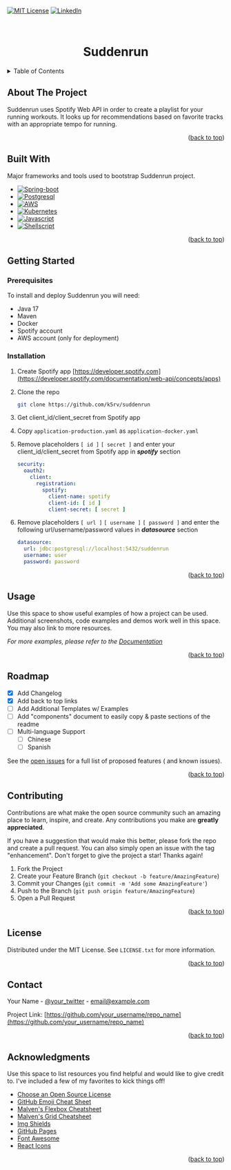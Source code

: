 <a name="readme-top"></a>

[![MIT License][license-shield]][license-url]
[![LinkedIn][linkedin-shield]][linkedin-url]


<!-- PROJECT NAME -->

<br />
<div style="text-align: center;">
<h1>Suddenrun</h1>
</div>


<!-- TABLE OF CONTENTS -->

<details>
  <summary>Table of Contents</summary>
  <ol>
    <li>
      <a href="#about-the-project">About The Project</a>
      <ul>
        <li><a href="#built-with">Built With</a></li>
      </ul>
    </li>
    <li>
      <a href="#getting-started">Getting Started</a>
      <ul>
        <li><a href="#prerequisites">Prerequisites</a></li>
        <li><a href="#installation">Installation</a></li>
      </ul>
    </li>
    <li><a href="#usage">Usage</a></li>
    <li><a href="#roadmap">Roadmap</a></li>
    <li><a href="#contributing">Contributing</a></li>
    <li><a href="#license">License</a></li>
    <li><a href="#contact">Contact</a></li>
    <li><a href="#acknowledgments">Acknowledgments</a></li>
  </ol>
</details>


<!-- ABOUT THE PROJECT -->

## About The Project

Suddenrun uses Spotify Web API in order to create a playlist for your running workouts. It looks up for recommendations
based on favorite tracks with an appropriate tempo for running.

<p align="right">(<a href="#readme-top">back to top</a>)</p>

## Built With

Major frameworks and tools used to bootstrap Suddenrun project.

* [![Spring-boot][Spring.io]][Spring-url]
* [![Postgresql][Postgresql.org]][Postgresql-url]
* [![AWS][AWS.com]][AWS-url]
* [![Kubernetes][Kubernetes.io]][Kubernetes-url]
* [![Javascript][Javascript.com]][Javascript-url]
* [![Shellscript][Shellscript.sh]][Shellscript-url]

<p align="right">(<a href="#readme-top">back to top</a>)</p>



<!-- GETTING STARTED -->

## Getting Started

### Prerequisites

To install and deploy Suddenrun you will need:
* Java 17
* Maven
* Docker
* Spotify account
* AWS account (only for deployment)

### Installation


1. Create Spotify app [https://developer.spotify.com](https://developer.spotify.com/documentation/web-api/concepts/apps)

2. Clone the repo
   ```sh
   git clone https://github.com/k5rv/suddenrun
   ```

3. Get client_id/client_secret from Spotify app

4. Copy `application-production.yaml` as `application-docker.yaml`

5. Remove placeholders `[ id ]` `[ secret ]` and enter your client_id/client_secret from Spotify app in **_spotify_** section
   ```yaml
   security:
     oauth2:
       client:
         registration:
           spotify:
             client-name: spotify
             client-id: [ id ]
             client-secret: [ secret ]
   ```

6. Remove placeholders `[ url ]` `[ username ]` `[ password ]` and enter the following url/username/password values in **_datasource_** section
   ```yaml
   datasource:
     url: jdbc:postgresql://localhost:5432/suddenrun
     username: user
     password: password
   ```   

<p align="right">(<a href="#readme-top">back to top</a>)</p>



<!-- USAGE EXAMPLES -->

## Usage

Use this space to show useful examples of how a project can be used. Additional screenshots, code examples and demos
work well in this space. You may also link to more resources.

_For more examples, please refer to the [Documentation](https://example.com)_

<p align="right">(<a href="#readme-top">back to top</a>)</p>



<!-- ROADMAP -->

## Roadmap

- [x] Add Changelog
- [x] Add back to top links
- [ ] Add Additional Templates w/ Examples
- [ ] Add "components" document to easily copy & paste sections of the readme
- [ ] Multi-language Support
    - [ ] Chinese
    - [ ] Spanish

See the [open issues](https://github.com/othneildrew/Best-README-Template/issues) for a full list of proposed features (
and known issues).

<p align="right">(<a href="#readme-top">back to top</a>)</p>



<!-- CONTRIBUTING -->

## Contributing

Contributions are what make the open source community such an amazing place to learn, inspire, and create. Any
contributions you make are **greatly appreciated**.

If you have a suggestion that would make this better, please fork the repo and create a pull request. You can also
simply open an issue with the tag "enhancement".
Don't forget to give the project a star! Thanks again!

1. Fork the Project
2. Create your Feature Branch (`git checkout -b feature/AmazingFeature`)
3. Commit your Changes (`git commit -m 'Add some AmazingFeature'`)
4. Push to the Branch (`git push origin feature/AmazingFeature`)
5. Open a Pull Request

<p align="right">(<a href="#readme-top">back to top</a>)</p>



<!-- LICENSE -->

## License

Distributed under the MIT License. See `LICENSE.txt` for more information.

<p align="right">(<a href="#readme-top">back to top</a>)</p>



<!-- CONTACT -->

## Contact

Your Name - [@your_twitter](https://twitter.com/your_username) - email@example.com

Project Link: [https://github.com/your_username/repo_name](https://github.com/your_username/repo_name)

<p align="right">(<a href="#readme-top">back to top</a>)</p>



<!-- ACKNOWLEDGMENTS -->

## Acknowledgments

Use this space to list resources you find helpful and would like to give credit to. I've included a few of my favorites
to kick things off!

* [Choose an Open Source License](https://choosealicense.com)
* [GitHub Emoji Cheat Sheet](https://www.webpagefx.com/tools/emoji-cheat-sheet)
* [Malven's Flexbox Cheatsheet](https://flexbox.malven.co/)
* [Malven's Grid Cheatsheet](https://grid.malven.co/)
* [Img Shields](https://shields.io)
* [GitHub Pages](https://pages.github.com)
* [Font Awesome](https://fontawesome.com)
* [React Icons](https://react-icons.github.io/react-icons/search)

<p align="right">(<a href="#readme-top">back to top</a>)</p>



<!-- MARKDOWN LINKS & IMAGES -->
<!-- https://www.markdownguide.org/basic-syntax/#reference-style-links -->


[license-shield]: https://img.shields.io/github/license/othneildrew/Best-README-Template.svg?style=for-the-badge

[license-url]: https://github.com/k5rv/suddenrun/blob/main/LICENSE.txt

[linkedin-shield]: https://img.shields.io/badge/-LinkedIn-black.svg?style=for-the-badge&logo=linkedin&colorB=555

[linkedin-url]: https://linkedin.com/in/othneildrew

[Spring.io]: https://img.shields.io/badge/Spring_Boot-F2F4F9?style=for-the-badge&logo=spring-boot

[Spring-url]: https://spring.io/projects/spring-boot

[Postgresql.org]: https://img.shields.io/badge/PostgreSQL-316192?style=for-the-badge&logo=postgresql&logoColor=white

[Postgresql-url]: https://www.postgresql.org/

[Spotify.com]: https://img.shields.io/badge/Spotify-1ED760?&style=for-the-badge&logo=spotify&logoColor=white

[Spotify-url]: https://developer.spotify.com/documentation/web-api

[AWS.com]: https://img.shields.io/badge/Amazon_AWS-FF9900?style=for-the-badge&logo=amazonaws&logoColor=white

[AWS-url]: https://aws.amazon.com/

[Kubernetes.io]: https://img.shields.io/badge/kubernetes-326ce5.svg?&style=for-the-badge&logo=kubernetes&logoColor=white

[Kubernetes-url]: https://kubernetes.io/

[Javascript.com]: https://img.shields.io/badge/JavaScript-323330?style=for-the-badge&logo=javascript&logoColor=F7DF1E

[Javascript-url]: https://www.javascript.com/

[Shellscript.sh]: https://img.shields.io/badge/Shell_Script-121011?style=for-the-badge&logo=gnu-bash&logoColor=white

[Shellscript-url]: https://www.shellscript.sh/ 